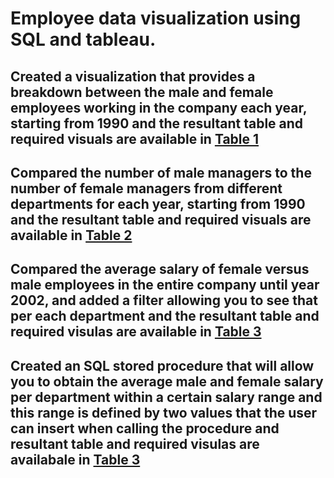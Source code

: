 # Employee data visualization using SQL and tableau.
## Created a visualization that provides a breakdown between the male and female employees working in the company each year, starting from 1990 and the resultant table and required visuals are available in [Table 1](https://github.com/shridhar326/Tableau-SQL/tree/main/Table%201)
## Compared the number of male managers to the number of female managers from different departments for each year, starting from 1990 and the resultant table and required visuals are available in [Table 2](https://github.com/shridhar326/Tableau-SQL/tree/main/Table%202)
## Compared the average salary of female versus male employees in the entire company until year 2002, and added a filter allowing you to see that per each department and the resultant table and required visulas are available in [Table 3](https://github.com/shridhar326/Tableau-SQL/tree/main/Table%203)
## Created an SQL stored procedure that will allow you to obtain the average male and female salary per department within a certain salary range and this range is defined by two values that the user can insert when calling the procedure and resultant table and required visulas are availabale in [Table 3](https://github.com/shridhar326/Tableau-SQL/tree/main/Table%203)

